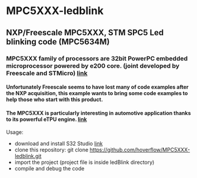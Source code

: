 # MPC5XXX-ledblink
## NXP/Freescale MPC5XXX, STM SPC5 Led blinking code (MPC5634M)

### MPC5XXX family of processors are 32bit PowerPC embedded microprocessor powered by e200 core. (joint developed by Freescale and STMicro) [link](https://en.wikipedia.org/wiki/MPC5xx)

#### Unfortunately Freescale seems to have **lost** many of code examples after the NXP acquisition, this example wants to bring some code examples to help those who start with this product.
#### The MPC5XXX is particularly interesting in automotive application thanks to its powerful eTPU engine. [link](https://www.nxp.com/products/processors-and-microcontrollers/power-architecture-processors/mpc5xxx-55xx-32-bit-mcus/ultra-reliable-mpc56xx-32-bit-automotive-and-industrial-microcontrollers-mcus/enhanced-time-processor-unit:eTPU)

Usage: 
- download and install S32 Studio [link](https://www.nxp.com/support/developer-resources/run-time-software/s32-design-studio-ide:S32-DESIGN-STUDIO-IDE)
- clone this repository: git clone https://github.com/hoverflow/MPC5XXX-ledblink.git
- import the project (project file is inside ledBlink directory)
- compile and debug the code








